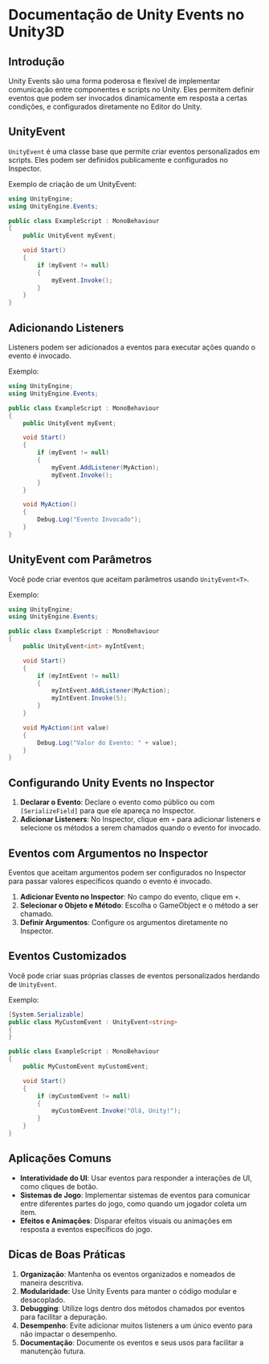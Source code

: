 
# Documentação de Unity Events no Unity3D

## Introdução

Unity Events são uma forma poderosa e flexível de implementar comunicação entre componentes e scripts no Unity. Eles permitem definir eventos que podem ser invocados dinamicamente em resposta a certas condições, e configurados diretamente no Editor do Unity.

## UnityEvent

`UnityEvent` é uma classe base que permite criar eventos personalizados em scripts. Eles podem ser definidos publicamente e configurados no Inspector.

Exemplo de criação de um UnityEvent:
```csharp
using UnityEngine;
using UnityEngine.Events;

public class ExampleScript : MonoBehaviour
{
    public UnityEvent myEvent;

    void Start()
    {
        if (myEvent != null)
        {
            myEvent.Invoke();
        }
    }
}
```

## Adicionando Listeners

Listeners podem ser adicionados a eventos para executar ações quando o evento é invocado.

Exemplo:
```csharp
using UnityEngine;
using UnityEngine.Events;

public class ExampleScript : MonoBehaviour
{
    public UnityEvent myEvent;

    void Start()
    {
        if (myEvent != null)
        {
            myEvent.AddListener(MyAction);
            myEvent.Invoke();
        }
    }

    void MyAction()
    {
        Debug.Log("Evento Invocado");
    }
}
```

## UnityEvent com Parâmetros

Você pode criar eventos que aceitam parâmetros usando `UnityEvent<T>`.

Exemplo:
```csharp
using UnityEngine;
using UnityEngine.Events;

public class ExampleScript : MonoBehaviour
{
    public UnityEvent<int> myIntEvent;

    void Start()
    {
        if (myIntEvent != null)
        {
            myIntEvent.AddListener(MyAction);
            myIntEvent.Invoke(5);
        }
    }

    void MyAction(int value)
    {
        Debug.Log("Valor do Evento: " + value);
    }
}
```

## Configurando Unity Events no Inspector

1. **Declarar o Evento**: Declare o evento como público ou com `[SerializeField]` para que ele apareça no Inspector.
2. **Adicionar Listeners**: No Inspector, clique em `+` para adicionar listeners e selecione os métodos a serem chamados quando o evento for invocado.

## Eventos com Argumentos no Inspector

Eventos que aceitam argumentos podem ser configurados no Inspector para passar valores específicos quando o evento é invocado.

1. **Adicionar Evento no Inspector**: No campo do evento, clique em `+`.
2. **Selecionar o Objeto e Método**: Escolha o GameObject e o método a ser chamado.
3. **Definir Argumentos**: Configure os argumentos diretamente no Inspector.

## Eventos Customizados

Você pode criar suas próprias classes de eventos personalizados herdando de `UnityEvent`.

Exemplo:
```csharp
[System.Serializable]
public class MyCustomEvent : UnityEvent<string>
{
}

public class ExampleScript : MonoBehaviour
{
    public MyCustomEvent myCustomEvent;

    void Start()
    {
        if (myCustomEvent != null)
        {
            myCustomEvent.Invoke("Olá, Unity!");
        }
    }
}
```

## Aplicações Comuns

- **Interatividade do UI**: Usar eventos para responder a interações de UI, como cliques de botão.
- **Sistemas de Jogo**: Implementar sistemas de eventos para comunicar entre diferentes partes do jogo, como quando um jogador coleta um item.
- **Efeitos e Animações**: Disparar efeitos visuais ou animações em resposta a eventos específicos do jogo.

## Dicas de Boas Práticas

1. **Organização**: Mantenha os eventos organizados e nomeados de maneira descritiva.
2. **Modularidade**: Use Unity Events para manter o código modular e desacoplado.
3. **Debugging**: Utilize logs dentro dos métodos chamados por eventos para facilitar a depuração.
4. **Desempenho**: Evite adicionar muitos listeners a um único evento para não impactar o desempenho.
5. **Documentação**: Documente os eventos e seus usos para facilitar a manutenção futura.
